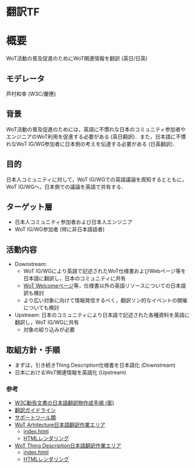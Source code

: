 # 翻訳TF

# 概要
WoT活動の普及促進のためにWoT関連情報を翻訳 (英日/日英)

## モデレータ
芦村和幸 (W3C/慶應)

## 背景
WoT活動の普及促進のためには，英語に不慣れな日本のコミュニティ参加者やエンジニアのWoT利用を促進する必要がある (英日翻訳)．また，日本語に不慣れなWoT IG/WG参加者に日本側の考えを伝達する必要がある (日英翻訳)．

## 目的
日本人コミュニティに対して，WoT IG/WGでの英語議論を周知するとともに，WoT IG/WGへ，日本側での議論を英語で共有する．

## ターゲット層
* 日本人コミュニティ参加者および日本人エンジニア
* WoT IG/WG参加者 (特に非日本語話者)

## 活動内容
* Downstream:
  * WoT IG/WGにより英語で記述されたWoT仕様書およびWebページ等を日本語に翻訳し，日本のコミュニティに共有
  * [WoT Welcomeページ](https://www.w3.org/WoT/)等，仕様書以外の英語リソースについての日本語訳も検討
  * より広い対象に向けて情報発信するべく，翻訳ソン的なイベントの開催についても検討
* Upstream: 日本のコミュニティにより日本語で記述された各種資料を英語に翻訳し，WoT IG/WGに共有
  * 対象の絞り込みが必要

## 取組方針・手順
* まずは，引き続きThing Description仕様書を日本語化 (Downstream)
* 日本におけるWoT関連情報を英語化 (Upstream)

### 参考
* [W3C勧告文書の日本語翻訳物作成手順 (案)](https://github.com/wot-jp-community/wot-downstream)
* [翻訳ガイドライン](https://github.com/wot-jp-community/wot-downstream/blob/master/guideline.md)
* [サポートツール類](https://github.com/wot-jp-community/wot-downstream/tree/master/tools)
* [WoT Arhitecture日本語翻訳作業エリア](https://github.com/wot-jp-community/wot-architecture)
    * [index.html](https://github.com/wot-jp-community/wot-architecture/blob/master/index.html)
    * [HTMLレンダリング](https://wot-jp-community.github.io/wot-architecture/index.html)
* [WoT Thing Description日本語翻訳作業エリア](https://github.com/wot-jp-community/wot-thing-description)
    * [index.html](https://github.com/wot-jp-community/wot-thing-description/blob/main/index.html)
    * [HTMLレンダリング](https://wot-jp-community.github.io/wot-thing-description/index.html) 

